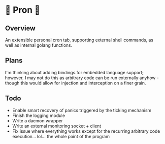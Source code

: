 # 👾 Pron 👾
## Overview
An extensible personal cron tab, supporting external shell commands, as well as internal golang functions.

## Plans
I'm thinking about adding bindings for embedded language support; however, I may not do this as arbitrary code can be run externally anyhow - though this would allow for injection and interception on a finer grain.

## Todo
* Enable smart recovery of panics triggered by the ticking mechanism
* Finish the logging module
* Write a daemon wrapper
* Write an external monitoring socket + client
* Fix issue where everything works except for the recurring arbitrary code execution... lol... the whole point of the program
